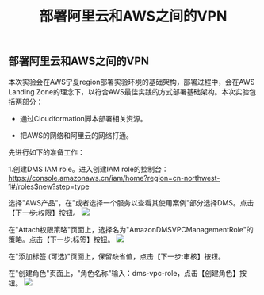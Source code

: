 ﻿---
title: "部署阿里云和AWS之间的VPN"
chapter: false
weight: 30
---

## 部署阿里云和AWS之间的VPN

本次实验会在AWS宁夏region部署实验环境的基础架构，部署过程中，会在AWS Landing Zone的理念下，以符合AWS最佳实践的方式部署基础架构。本次实验包括两部分：

* 通过Cloudformation脚本部署相关资源。

* 把AWS的网络和阿里云的网络打通。

先进行如下的准备工作：

1.创建DMS IAM role。进入创建IAM role的控制台：https://console.amazonaws.cn/iam/home?region=cn-northwest-1#/roles$new?step=type

选择"AWS产品"，在"或者选择一个服务以查看其使用案例"部分选择DMS。点击【下一步:权限】按钮。
![](/images/LandingZoneOfDRSite/createDMSRole1.png)

在"Attach权限策略"页面上，选择名为"AmazonDMSVPCManagementRole"的策略。点击【下一步:标签】按钮。
![](/images/LandingZoneOfDRSite/createDMSRole2.png)

在"添加标签 (可选)"页面上，保留缺省值，点击【下一步:审核】按钮。

在"创建角色"页面上，"角色名称"输入：dms-vpc-role，点击【创建角色】按钮。
![](/images/LandingZoneOfDRSite/createDMSRole3.png)


